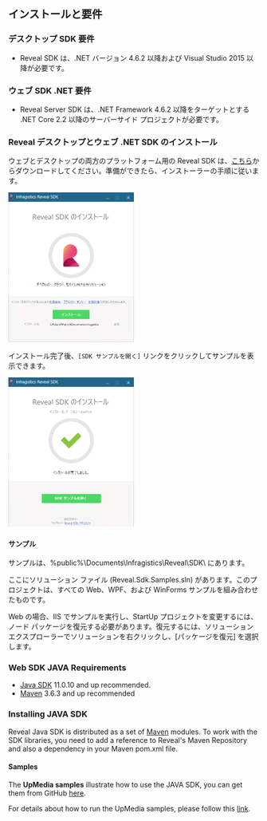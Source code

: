 ## インストールと要件

### デスクトップ SDK 要件

- Reveal SDK は、.NET バージョン 4.6.2 以降および Visual Studio 2015 以降が必要です。

### ウェブ SDK .NET 要件

- Reveal Server SDK は、.NET Framework 4.6.2 以降をターゲットとする .NET Core 2.2 以降のサーバーサイド プロジェクトが必要です。

### Reveal デスクトップとウェブ .NET SDK のインストール

ウェブとデスクトップの両方のプラットフォーム用の Reveal SDK
は、[こちら](https://www.revealbi.io/jp)からダウンロードしてください。準備ができたら、インストーラーの手順に従います。

<img src="images/installScreen_desktop.png" alt="installScreen_desktop" width="50%"/>

インストール完了後、`[SDK サンプルを開く]` リンクをクリックしてサンプルを表示できます。

<img src="images/afterInstallScreen_desktop.png" alt="afterInstallScreen_desktop" width="50%"/>

#### サンプル

サンプルは、%public%\\Documents\\Infragistics\\Reveal\\SDK\\ にあります。

ここにソリューション ファイル (Reveal.Sdk.Samples.sln) があります。このプロジェクトは、すべての Web、WPF、および WinForms サンプルを組み合わせたものです。

Web の場合、IIS でサンプルを実行し、StartUp プロジェクトを変更するには、ノード パッケージを復元する必要があります。復元するには、ソリューション エクスプローラーでソリューションを右クリックし、\[パッケージを復元\] を選択します。


### Web SDK JAVA Requirements
- [Java SDK](https://www.oracle.com/java/technologies/javase-downloads.html) 11.0.10 and up recommended.
- [Maven](https://maven.apache.org/download.cgi) 3.6.3 and up recommended
 
### Installing JAVA SDK

Reveal Java SDK is distributed as a set of [Maven](https://maven.apache.org/what-is-maven.html) modules. To work with the SDK libraries, you need to add a reference to Reveal's Maven Repository and also a dependency in your Maven pom.xml file.

#### Samples
The **UpMedia samples** illustrate how to use the JAVA SDK, you can get them from GitHub [here](https://github.com/RevealBi/sdk-samples-java).

For details about how to run the UpMedia samples, please follow this [link](~/jp/developer/java-sdk/running-upmedia-samples.md).

